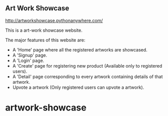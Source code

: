 ## Art Work Showcase

http://artworkshowcase.pythonanywhere.com/

This is a art-work showcase website.

The major features of this website are:
* A 'Home' page where all the registered artworks are showcased.
* A 'Signup' page.
* A 'Login' page.
* A 'Create' page for registering new product (Available only to registered users).
* A 'Detail' page corresponding to every artwork containing details of that artwork.
* Upvote a artwork (Only registered users can upvote a artwork).

# artwork-showcase
